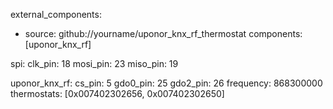 external_components:
  - source: github://yourname/uponor_knx_rf_thermostat
    components: [uponor_knx_rf]

spi:
  clk_pin: 18
  mosi_pin: 23
  miso_pin: 19

uponor_knx_rf:
  cs_pin: 5
  gdo0_pin: 25
  gdo2_pin: 26
  frequency: 868300000
  thermostats: [0x007402302656, 0x007402302650]
